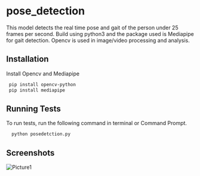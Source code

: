 
# pose_detection

This model detects the real time pose and gait of the person under 25 frames per second. Build using python3 and the package used is Mediapipe for gait detection. Opencv is used in image/video processing and analysis.


## Installation

Install Opencv and Mediapipe

```bash
 pip install opencv-python
 pip install mediapipe
```
    
## Running Tests

To run tests, run the following command in terminal or Command Prompt.

```bash
  python posedetction.py
```


## Screenshots

![Picture1](https://github.com/arun2002k/pose_detection/assets/85438554/df6d2f55-de45-48c9-b4d9-8bf9f39a1b1b)

